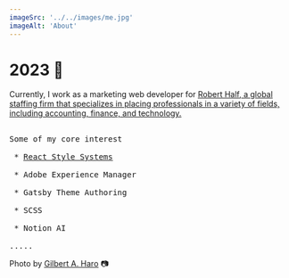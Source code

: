 ```yaml
---
imageSrc: '../../images/me.jpg'
imageAlt: 'About'
---
```


# 2023 🎢

Currently, I work as a marketing web developer for <a href="https://www.roberthalf.com/" target="_blank" rel="nofollow noopener noreferrer" alt="Robert Half pioneered specialized staffing services in 1948 and today is the industry leader worldwide. Robert Half International is traded on the New York Stock Exchange (symbol: RHI) and is a member of Standard & Poor's S&P 500 index." aria-label="External Link"><u>Robert Half</u>, a global staffing firm that specializes in placing professionals in a variety of fields, including accounting, finance, and technology.</a>

<pre>

Some of my core interest

 * <a href="https://jxnblk.com/blog/design-graph/" target="_blank" rel="nofollow noopener noreferrer" aria-label="External Link"><u>React Style Systems</u></a>

 * Adobe Experience Manager

 * Gatsby Theme Authoring

 * SCSS

 * Notion AI

.....
</pre>

Photo by <a href="https://ghphoto.netlify.app/" target="_blank" rel="nofollow noopener noreferrer" aria-label="External Link"><u>Gilbert A. Haro</u></a> 📷

